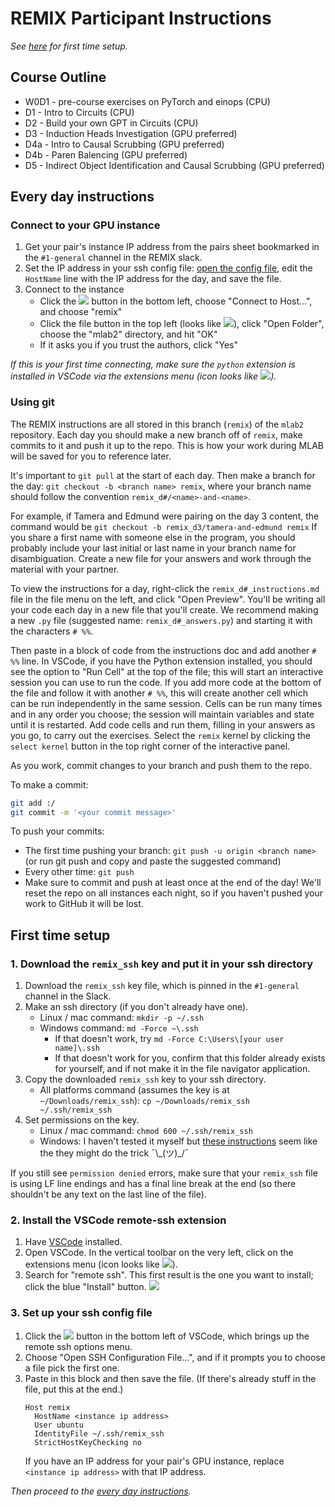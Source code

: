 # REMIX Participant Instructions

*See [here](#first-time-setup) for first time setup.*

## Course Outline

- W0D1 - pre-course exercises on PyTorch and einops (CPU)
- D1 - Intro to Circuits (CPU)
- D2 - Build your own GPT in Circuits (CPU)
- D3 - Induction Heads Investigation (GPU preferred)
- D4a - Intro to Causal Scrubbing (GPU preferred)
- D4b - Paren Balencing (GPU preferred)
- D5 - Indirect Object Identification and Causal Scrubbing (GPU preferred)

## Every day instructions

### Connect to your GPU instance

1. Get your pair's instance IP address from the pairs sheet bookmarked in the `#1-general` channel in the REMIX slack.
2. Set the IP address in your ssh config file: [open the config file](#3-Set-up-your-ssh-config-file), edit the `HostName` line with the IP address for the day, and save the file.
3. Connect to the instance
	- Click the ![](https://i.imgur.com/K3gXTqk.png) button in the bottom left, choose "Connect to Host...", and choose "remix"
	- Click the file button in the top left (looks like ![](https://i.imgur.com/hP9aTIh.png=20x20)), click "Open Folder", choose the "mlab2" directory, and hit "OK"
	- If it asks you if you trust the authors, click "Yes"
	
*If this is your first time connecting, make sure the `python` extension is installed in VSCode via the extensions menu (icon looks like ![](https://i.imgur.com/2loWEul.png=20x20)).*

### Using git

The REMIX instructions are all stored in this branch (`remix`) of the `mlab2` repository. Each day you should make a new branch off of `remix`, make commits to it and push it up to the repo. This is how your work during MLAB will be saved for you to reference later.

It's important to `git pull` at the start of each day. Then make a branch for the day: `git checkout -b <branch name> remix`, where your branch name should follow the convention `remix_d#/<name>-and-<name>`.

For example, if Tamera and Edmund were pairing on the day 3 content, the command would be `git checkout -b remix_d3/tamera-and-edmund remix`
If you share a first name with someone else in the program, you should probably include your last initial or last name in your branch name for disambiguation. Create a new file for your answers and work through the material with your partner.

To view the instructions for a day, right-click the `remix_d#_instructions.md` file in the file menu on the left, and click "Open Preview". 
You'll be writing all your code each day in a new file that you'll create. We recommend making a new `.py` file (suggested name: `remix_d#_answers.py`) and starting it with the characters `# %%`.

Then paste in a block of code from the instructions doc and add another `# %%` line. In VSCode, if you have the Python extension installed, you should see the option to "Run Cell" at the top of the file; this will start an interactive session you can use to run the code. If you add more code at the bottom of the file and follow it with another `# %%`, this will create another cell which can be run independently in the same session. Cells can be run many times and in any order you choose; the session will maintain variables and state until it is restarted. Add code cells and run them, filling in your answers as you go, to carry out the exercises. Select the `remix` kernel by clicking the `select kernel` button in the top right corner of the interactive panel.

As you work, commit changes to your branch and push them to the repo.

To make a commit:

```bash
git add :/
git commit -m '<your commit message>'
```

To push your commits:

- The first time pushing your branch: `git push -u origin <branch name>` (or run git push and copy and paste the suggested command)
- Every other time: `git push`
- Make sure to commit and push at least once at the end of the day! We'll reset the repo on all instances each night, so if you haven't pushed your work to GitHub it will be lost.

## First time setup

### 1. Download the `remix_ssh` key and put it in your ssh directory
1. Download the `remix_ssh` key file, which is pinned in the `#1-general` channel in the Slack.
2. Make an ssh directory (if you don't already have one).
	- Linux / mac command: `mkdir -p ~/.ssh`
	- Windows command: `md -Force ~\.ssh`
		-  If that doesn't work, try `md -Force C:\Users\[your user name]\.ssh` 
		-  If that doesn't work for you, confirm that this folder already exists for yourself, and if not make it in the file navigator application.
3. Copy the downloaded `remix_ssh` key to your ssh directory.
	- All platforms command (assumes the key is at `~/Downloads/remix_ssh`):
	  `cp ~/Downloads/remix_ssh ~/.ssh/remix_ssh`
4. Set permissions on the key.
	- Linux / mac command: `chmod 600 ~/.ssh/remix_ssh`
	- Windows: I haven't tested it myself but [these instructions](https://superuser.com/a/1296046) seem like the they might do the trick ¯\\\_(ツ)_/¯

If you still see `permission denied` errors, make sure that your `remix_ssh` file is using LF line endings and has a final line break at the end (so there shouldn't be any text on the last line of the file).

### 2. Install the VSCode remote-ssh extension
1. Have [VSCode](https://code.visualstudio.com/) installed.
2. Open VSCode. In the vertical toolbar on the very left, click on the extensions menu (icon looks like ![](https://i.imgur.com/2loWEul.png=20x20)).
3. Search for "remote ssh". This first result is the one you want to install; click the blue "Install" button.
   ![](https://i.imgur.com/RkQsGzy.png)


### 3. Set up your ssh config file
1. Click the ![](https://i.imgur.com/K3gXTqk.png) button in the bottom left of VSCode, which brings up the remote ssh options menu.
2. Choose "Open SSH Configuration File...", and if it prompts you to choose a file pick the first one.
3. Paste in this block and then save the file. (If there's already stuff in the file, put this at the end.)
   ```
   Host remix
     HostName <instance ip address>
     User ubuntu
     IdentityFile ~/.ssh/remix_ssh
     StrictHostKeyChecking no
   ```
   If you have an IP address for your pair's GPU instance, replace `<instance ip address>` with that IP address.
   
*Then proceed to the [every day instructions](#every-day-instructions).*
